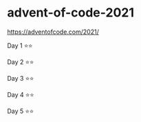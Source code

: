 # advent-of-code-2021

https://adventofcode.com/2021/

Day 1 ⭐️⭐️

Day 2 ⭐️⭐️

Day 3 ⭐️⭐️

Day 4 ⭐️⭐️

Day 5 ⭐️⭐️